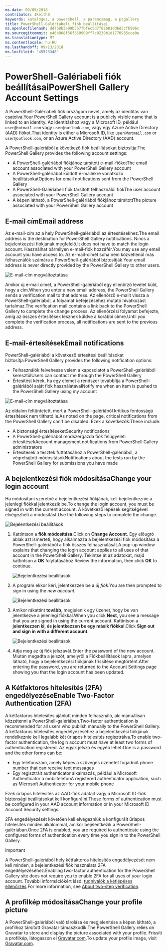 ```yaml
---
ms.date: 09/05/2018
contributor: JKeithB
keywords: katalógus, a powershell, a parancsmag, a psgallery
title: PowerShell-Galériabeli fiók beállításai
ms.openlocfilehash: dd7b8b3a99b5b7fbfec5d7f82b81dd6d5cfb906c
ms.sourcegitcommit: e46b868f56f359909ff7c8230b1d1770935cce0e
ms.translationtype: MT
ms.contentlocale: hu-HU
ms.lasthandoff: 09/13/2018
ms.locfileid: "45523348"
---
```

# <a name="powershell-gallery-account-settings"></a><span data-ttu-id="3539b-103">PowerShell-Galériabeli fiók beállításai</span><span class="sxs-lookup"><span data-stu-id="3539b-103">PowerShell Gallery Account Settings</span></span>

<span data-ttu-id="3539b-104">A PowerShell-Galériabeli fiók országom nevét, amely az identitás van csatolva.</span><span class="sxs-lookup"><span data-stu-id="3539b-104">Your PowerShell Gallery account is a publicly visible name that is linked to an identity.</span></span> <span data-ttu-id="3539b-105">Az identitáshoz vagy a Microsoft ID, például `user@hotmail.com` vagy `user@outlook.com`, vagy egy Azure Active Directory (AAD) fiókot.</span><span class="sxs-lookup"><span data-stu-id="3539b-105">That identity is either a Microsoft ID, like `user@hotmail.com` or `user@outlook.com`, or an Azure Active Directory (AAD) account.</span></span>

<span data-ttu-id="3539b-106">A PowerShell-galériából a következő fiók beállításokat biztosítja:</span><span class="sxs-lookup"><span data-stu-id="3539b-106">The PowerShell Gallery provides the following account settings:</span></span>

- <span data-ttu-id="3539b-107">A PowerShell-galériából fiókjához társított e-mail-fiókot</span><span class="sxs-lookup"><span data-stu-id="3539b-107">The email account associated with your PowerShell Gallery account</span></span>
- <span data-ttu-id="3539b-108">A PowerShell-galériából küldött e-mailekre vonatkozó beállításokat</span><span class="sxs-lookup"><span data-stu-id="3539b-108">Options for email notifications sent from the PowerShell Gallery</span></span>
- <span data-ttu-id="3539b-109">A PowerShell-Galériabeli fiók társított felhasználói fiók</span><span class="sxs-lookup"><span data-stu-id="3539b-109">The user account associated with your PowerShell Gallery account</span></span>
- <span data-ttu-id="3539b-110">A képen látható, a PowerShell-galériából fiókjához társított</span><span class="sxs-lookup"><span data-stu-id="3539b-110">The picture associated with your PowerShell Gallery account</span></span>

## <a name="email-address"></a><span data-ttu-id="3539b-111">E-mail cím</span><span class="sxs-lookup"><span data-stu-id="3539b-111">Email address</span></span>

<span data-ttu-id="3539b-112">Az e-mail-cím az a hely PowerShell-galériából az értesítésekhez.</span><span class="sxs-lookup"><span data-stu-id="3539b-112">The email address is the destination for PowerShell Gallery notifications.</span></span> <span data-ttu-id="3539b-113">Nincs a bejelentkezési fiókjának megfelelő.</span><span class="sxs-lookup"><span data-stu-id="3539b-113">It does not have to match the login account.</span></span> <span data-ttu-id="3539b-114">Használhat bármilyen e-mail-fiók hozzáfér.</span><span class="sxs-lookup"><span data-stu-id="3539b-114">You may use any email account you have access to.</span></span> <span data-ttu-id="3539b-115">Az e-mail-címét soha nem közvetlenül más felhasználók számára a PowerShell-galériából biztosítják.</span><span class="sxs-lookup"><span data-stu-id="3539b-115">Your email address is never directly provided by the PowerShell Gallery to other users.</span></span>

![E-mail-cím megváltoztatása](../../Images/PSGallery_AcccountEmailAddress.png)

<span data-ttu-id="3539b-117">Amikor új e-mail címet, a PowerShell-galériából egy ellenőrző levelet küld, hogy a cím.</span><span class="sxs-lookup"><span data-stu-id="3539b-117">When you enter a new email address, the PowerShell Gallery sends a verification mail to that address.</span></span> <span data-ttu-id="3539b-118">Az ellenőrző e-mailt vissza a PowerShell-galériából, a folyamat befejezéséhez mutató hivatkozást tartalmaz.</span><span class="sxs-lookup"><span data-stu-id="3539b-118">The verification mail contains a link back to the PowerShell Gallery to complete the change process.</span></span> <span data-ttu-id="3539b-119">Az ellenőrzési folyamat befejezte, amíg az összes értesítések lesznek küldve a korábbi címre.</span><span class="sxs-lookup"><span data-stu-id="3539b-119">Until you complete the verification process, all notifications are sent to the previous address.</span></span>

## <a name="email-notifications"></a><span data-ttu-id="3539b-120">E-mail-értesítések</span><span class="sxs-lookup"><span data-stu-id="3539b-120">Email notifications</span></span>

<span data-ttu-id="3539b-121">PowerShell-galériából a következő értesítési beállításokat biztosítja:</span><span class="sxs-lookup"><span data-stu-id="3539b-121">PowerShell Gallery provides the following notification options:</span></span>

- <span data-ttu-id="3539b-122">Felhasználók felvehesse velem a kapcsolatot a PowerShell-galériából keresztül</span><span class="sxs-lookup"><span data-stu-id="3539b-122">Users can contact me through the PowerShell Gallery</span></span>
- <span data-ttu-id="3539b-123">Értesítést kérek, ha egy elemet a rendszer továbbítja a PowerShell-galériából saját fiók használatával</span><span class="sxs-lookup"><span data-stu-id="3539b-123">Notify me when an item is pushed to the PowerShell Gallery using my account</span></span>

![E-mail-cím megváltoztatása](../../Images/PSGallery_AccountEmailOptions.png)

<span data-ttu-id="3539b-125">Az oldalon feltüntetett, mert a PowerShell-galériából kritikus fontosságú értesítések nem tiltható le.</span><span class="sxs-lookup"><span data-stu-id="3539b-125">As noted on the page, critical notifications from the PowerShell Gallery can't be disabled.</span></span>
<span data-ttu-id="3539b-126">Ezek a következők:</span><span class="sxs-lookup"><span data-stu-id="3539b-126">These include:</span></span>

- <span data-ttu-id="3539b-127">A biztonsági értesítéseket</span><span class="sxs-lookup"><span data-stu-id="3539b-127">Security notifications</span></span>
- <span data-ttu-id="3539b-128">A PowerShell-galériából rendszergazda fiók felügyeleti értesítések</span><span class="sxs-lookup"><span data-stu-id="3539b-128">Account management notifications from PowerShell Gallery administrators</span></span>
- <span data-ttu-id="3539b-129">Értesítések a tesztek futtatásához a PowerShell-galériából, a végrehajtott módosítások</span><span class="sxs-lookup"><span data-stu-id="3539b-129">Notifications about the tests run by the PowerShell Gallery for submissions you have made</span></span>

## <a name="change-your-login-account"></a><span data-ttu-id="3539b-130">A bejelentkezési fiók módosítása</span><span class="sxs-lookup"><span data-stu-id="3539b-130">Change your login account</span></span>

<span data-ttu-id="3539b-131">Ha módosítani szeretné a bejelentkezési fiókjának, kell bejelentkeznie a jelenlegi fiókkal jelentkezik be.</span><span class="sxs-lookup"><span data-stu-id="3539b-131">To change the login account, you must be signed in with the current account.</span></span> <span data-ttu-id="3539b-132">A következő lépések segítségével elvégezheti a módosítást.</span><span class="sxs-lookup"><span data-stu-id="3539b-132">Use the following steps to complete the change.</span></span>

![Bejelentkezési beállítások](../../Images/PSGallery_LoginAccountSettings.png)

1. <span data-ttu-id="3539b-134">Kattintson a **fiók módosítása**.</span><span class="sxs-lookup"><span data-stu-id="3539b-134">Click on **Change Account**.</span></span> <span data-ttu-id="3539b-135">Egy előugró ablak azt ismerteti, hogy alkalmazza a bejelentkezési fiók módosítása a PowerShell-galériából a fiók összes felhasználását.</span><span class="sxs-lookup"><span data-stu-id="3539b-135">A pop-up window explains that changing the login account applies to all uses of that account in the PowerShell Gallery.</span></span> <span data-ttu-id="3539b-136">Tekintse át az adatokat, majd kattintson a **OK** folytatásához.</span><span class="sxs-lookup"><span data-stu-id="3539b-136">Review the information, then click **OK** to continue.</span></span>

   ![Bejelentkezési beállítások](../../Images/PSGallery_LoginAccountChange-1.png)

2. <span data-ttu-id="3539b-138">A program ekkor kéri, jelentkezzen be a _új fiók_.</span><span class="sxs-lookup"><span data-stu-id="3539b-138">You are then prompted to sign in using the _new account_.</span></span>

   ![Bejelentkezési beállítások](../../Images/PSGallery_LoginAccountChange-2.png)

3. <span data-ttu-id="3539b-140">Amikor rákattint **tovább**, megjelenik egy üzenet, hogy be van jelentkezve a jelenlegi fiókkal.</span><span class="sxs-lookup"><span data-stu-id="3539b-140">When you click **Next**, you see a message that you are signed in using the current account.</span></span>
   <span data-ttu-id="3539b-141">Kattintson a **jelentkezzen ki, és jelentkezzen be egy másik fiókkal**.</span><span class="sxs-lookup"><span data-stu-id="3539b-141">Click **Sign out and sign in with a different account**.</span></span>

   ![Bejelentkezési beállítások](../../Images/PSGallery_LoginAccountChange-3.png)

4. <span data-ttu-id="3539b-143">Adja meg az új fiók jelszavát.</span><span class="sxs-lookup"><span data-stu-id="3539b-143">Enter the password of the new account.</span></span> <span data-ttu-id="3539b-144">Miután megadta a jelszót, amelyről a Fiókbeállítások lapra, amelyen látható, hogy a bejelentkezési fiókjának frissítése megtörtént.</span><span class="sxs-lookup"><span data-stu-id="3539b-144">After entering the password, you are returned to the Account Settings page showing you that the login account has been updated.</span></span>


## <a name="enable-two-factor-authentication-2fa"></a><span data-ttu-id="3539b-145">A Kétfaktoros hitelesítés (2FA) engedélyezése</span><span class="sxs-lookup"><span data-stu-id="3539b-145">Enable Two-Factor Authentication (2FA)</span></span>

<span data-ttu-id="3539b-146">A kétfaktoros hitelesítés ajánlott minden felhasználó, aki manuálisan közzétenni a PowerShell-galériában.</span><span class="sxs-lookup"><span data-stu-id="3539b-146">Two-factor authentication is recommended for all users who publish manually to the PowerShell Gallery.</span></span> <span data-ttu-id="3539b-147">A kétfaktoros hitelesítés engedélyezéséhez a bejelentkezési fiókjának rendelkeznie kell legalább két űrlapos hitelesítés regisztrálva.</span><span class="sxs-lookup"><span data-stu-id="3539b-147">To enable two-factor authentication, the login account must have at least two forms of authentication registered.</span></span> <span data-ttu-id="3539b-148">Az egyik jelszó és egyéb lehet:</span><span class="sxs-lookup"><span data-stu-id="3539b-148">One is a password and the other forms can be:</span></span>

- <span data-ttu-id="3539b-149">Egy telefonszám, amely képes a szöveges üzenetet fogadni</span><span class="sxs-lookup"><span data-stu-id="3539b-149">A phone number that can receive text messages</span></span>
- <span data-ttu-id="3539b-150">Egy regisztrált authenticator alkalmazás, például a Microsoft Authenticator a mobiltelefon</span><span class="sxs-lookup"><span data-stu-id="3539b-150">A registered authenticator application, such as Microsoft Authenticator for your mobile phone</span></span>

<span data-ttu-id="3539b-151">Ezek űrlapos hitelesítés az AAD-fiók adatait vagy a Microsoft ID-fiók biztonsági beállításokat kell konfigurálni.</span><span class="sxs-lookup"><span data-stu-id="3539b-151">These forms of authentication must be configured in your AAD account information or in your Microsoft ID Account Security settings.</span></span>

<span data-ttu-id="3539b-152">2FA engedélyezését követően kell elvégezniük a konfigurált űrlapos hitelesítés minden alkalommal, amikor bejelentkezik a PowerShell-galériában.</span><span class="sxs-lookup"><span data-stu-id="3539b-152">Once 2FA is enabled, you are required to authenticate using the configured forms of authentication every time you sign in to the PowerShell Gallery.</span></span>

> [!IMPORTANT]
> <span data-ttu-id="3539b-153">A PowerShell-galériából hely kétfaktoros hitelesítés engedélyezését nem kell minden, a bejelentkezési fiók használata 2FA engedélyezéséhez.</span><span class="sxs-lookup"><span data-stu-id="3539b-153">Enabling two-factor authentication for the PowerShell Gallery site does not require you to enable 2FA for all uses of your login account.</span></span> <span data-ttu-id="3539b-154">További információkért lásd: [tudnivalók a kétlépéses ellenőrzés](https://support.microsoft.com/help/12408/microsoft-account-about-two-step-verification).</span><span class="sxs-lookup"><span data-stu-id="3539b-154">For more information, see [About two-step verification](https://support.microsoft.com/help/12408/microsoft-account-about-two-step-verification).</span></span>

## <a name="change-your-profile-picture"></a><span data-ttu-id="3539b-155">A profilkép módosítása</span><span class="sxs-lookup"><span data-stu-id="3539b-155">Change your profile picture</span></span>

<span data-ttu-id="3539b-156">A PowerShell-galériából való tárolása és megjelenítése a képen látható, a profilhoz társított Gravatar támaszkodik.</span><span class="sxs-lookup"><span data-stu-id="3539b-156">The PowerShell Gallery relies on Gravatar to store and display the picture associated with your profile.</span></span> <span data-ttu-id="3539b-157">Frissíti a profilkép, látogasson el [Gravatar.com](http://www.gravatar.com/).</span><span class="sxs-lookup"><span data-stu-id="3539b-157">To update your profile image, visit [Gravatar.com](http://www.gravatar.com/).</span></span>
